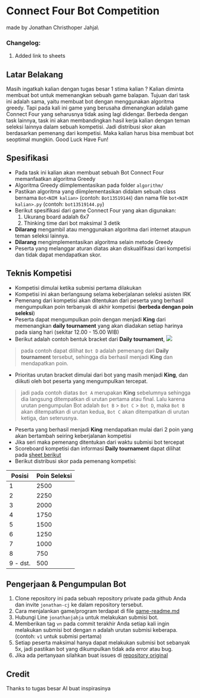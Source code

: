 # Connect Four Bot Competition
made by Jonathan Christhoper Jahja\

### Changelog:
1. Added link to sheets

## Latar Belakang
Masih ingatkah kalian dengan tugas besar 1 stima kalian ? Kalian diminta membuat bot untuk memenangkan sebuah game balapan. Tujuan dari task ini adalah sama, yaitu membuat bot dengan menggunakan algoritma greedy. Tapi pada kali ini game yang berusaha dimenangkan adalah game Connect Four yang seharusnya tidak asing lagi didengar. Berbeda dengan task lainnya, task ini akan membandingkan hasil kerja kalian dengan teman seleksi lainnya dalam sebuah kompetisi. Jadi distribusi skor akan berdasarkan pemenang dari kompetisi. Maka kalian harus bisa membuat bot seoptimal mungkin. Good Luck Have Fun!

## Spesifikasi
* Pada task ini kalian akan membuat sebuah Bot Connect Four memanfaatkan algoritma Greedy
* Algoritma Greedy diimplementasikan pada folder `algorithm/`
* Pastikan algoritma yang diimplementasikan didalam sebuah class bernama `Bot<NIM kalian>` (contoh: `Bot13519144`) dan nama file `bot<NIM kalian>.py` (contoh: `bot13519144.py`)
* Berikut spesifikasi dari game Connect Four yang akan digunakan:
  1. Ukurang board adalah 6x7
  2. Thinking time dari bot maksimal 3 detik
* **Dilarang** mengambil atau menggunakan algoritma dari internet ataupun teman seleksi lainnya. 
* **Dilarang** mengimplementasikan algoritma selain metode Greedy
* Peserta yang melanggar aturan diatas akan diskualifikasi dari kompetisi dan tidak dapat mendapatkan skor.

## Teknis Kompetisi
* Kompetisi dimulai ketika submisi pertama dilakukan
* Kompetisi ini akan berlangsung selama keberjalanan seleksi asisten IRK
* Pemenang dari kompetisi akan ditentukan dari peserta yang berhasil mengumpulkan poin terbanyak di akhir kompetisi (**berbeda dengan poin seleksi**)
* Peserta dapat mengumpulkan poin dengan menjadi **King** dari memenangkan **daily tournament** yang akan diadakan setiap harinya pada siang hari (sekitar 12.00 - 15.00 WIB)
* Berikut adalah contoh bentuk bracket dari **Daily tournament**,
![](https://github.com/jonathan-cj/ConnectFourGame/blob/main/images/bracket.png)
> pada contoh dapat dilihat `Bot D` adalah pemenang dari **Daily tournament** tersebut, sehingga dia berhasil menjadi **King** dan mendapatkan poin.
* Prioritas urutan bracket dimulai dari bot yang masih menjadi **King**, dan diikuti oleh bot peserta yang mengumpulkan tercepat. 
> jadi pada contoh diatas `Bot A` merupakan **King** sebelumnya sehingga dia langsung ditempatkan di urutan pertama atau final. Lalu karena urutan pengumpulan Bot adalah `Bot B` > `Bot C` > `Bot D`, maka `Bot B` akan ditempatkan di urutan kedua, `Bot C` akan ditempatkan di urutan ketiga, dan seterusnya.
* Peserta yang berhasil menjadi **King** mendapatkan mulai dari 2 poin yang akan bertambah seiring keberjalanan kompetisi
* Jika seri maka pemenang ditentukan dari waktu submisi bot tercepat
* Scoreboard kompetisi dan informasi **Daily tournament** dapat dilihat pada [sheet berikut](https://docs.google.com/spreadsheets/d/1514xQfherR1aWXIZUiCZsn_1PPJT4MK60wK0K36w0i8/edit?usp=sharing)
* Berikut distribusi skor pada pemenang kompetisi:

| Posisi | Poin Seleksi |
| ----------- | ----------- |
| 1   | 2500 |
| 2   | 2250 |
| 3   | 2000 |
| 4   | 1750 |
| 5   | 1500 |
| 6 | 1250 |
| 7 | 1000 |
| 8 | 750 |
| 9 - dst. | 500 |

## Pengerjaan & Pengumpulan Bot
1. Clone repository ini pada sebuah repository private pada github Anda dan invite `jonathan-cj` ke dalam repository tersebut.
2. Cara menjalankan game/program terdapat di file [game-readme.md](game-readme.md)
3. Hubungi Line `jonathanjahja` untuk melakukan submisi bot.
4. Memberikan tag `vn` pada commit terakhir Anda setiap kali ingin melakukan submisi bot dengan n adalah urutan submisi keberapa. (contoh: `v1` untuk submisi pertama)
5. Setiap peserta maksimal hanya dapat melakukan submisi bot sebanyak 5x, jadi pastikan bot yang dikumpulkan tidak ada error atau bug.
6. Jika ada pertanyaan silahkan buat issues di [repository original](https://github.com/jonathan-cj/ConnectFourGame)

## Credit
Thanks to tugas besar AI buat inspirasinya
